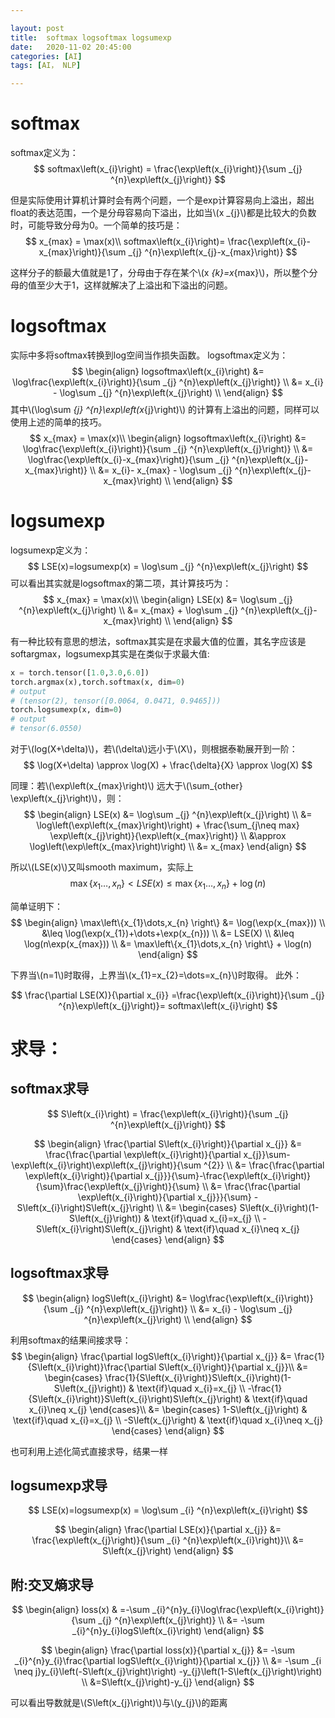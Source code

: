 ```yaml
---

layout: post
title:  softmax logsoftmax logsumexp
date:   2020-11-02 20:45:00
categories: [AI]
tags: [AI， NLP]

---
```


# softmax

softmax定义为：
$$
softmax\left(x_{i}\right) = \frac{\exp\left(x_{i}\right)}{\sum  _{j} ^{n}\exp\left(x_{j}\right)}
$$

但是实际使用计算机计算时会有两个问题，一个是exp计算容易向上溢出，超出float的表达范围，一个是分母容易向下溢出，比如当\\(x _{j}\\)都是比较大的负数时，可能导致分母为0。一个简单的技巧是：
$$
x_{max} = \max(x)\\
softmax\left(x_{i}\right)= \frac{\exp\left(x_{i}-x_{max}\right)}{\sum  _{j} ^{n}\exp\left(x_{j}-x_{max}\right)}
$$

这样分子的额最大值就是1了，分母由于存在某个\\(x _{k}=x_{max}\\)，所以整个分母的值至少大于1，这样就解决了上溢出和下溢出的问题。

# logsoftmax
实际中多将softmax转换到log空间当作损失函数。
logsoftmax定义为：
$$
\begin{align}
logsoftmax\left(x_{i}\right) 
&= \log\frac{\exp\left(x_{i}\right)}{\sum  _{j} ^{n}\exp\left(x_{j}\right)} \\
&= x_{i} - \log\sum  _{j} ^{n}\exp\left(x_{j}\right) \\
\end{align}
$$
其中\\(\log\sum  _{j} ^{n}\exp\left(x_{j}\right)\\) 的计算有上溢出的问题，同样可以使用上述的简单的技巧。
$$
x_{max} = \max(x)\\
\begin{align}
logsoftmax\left(x_{i}\right) 
&= \log\frac{\exp\left(x_{i}\right)}{\sum  _{j} ^{n}\exp\left(x_{j}\right)} \\
&= \log\frac{\exp\left(x_{i}-x_{max}\right)}{\sum  _{j} ^{n}\exp\left(x_{j}-x_{max}\right)} \\
&= x_{i}- x_{max} - \log\sum  _{j} ^{n}\exp\left(x_{j}-x_{max}\right) \\
\end{align}
$$

# logsumexp
logsumexp定义为：
$$
LSE(x)=logsumexp(x) = \log\sum  _{j} ^{n}\exp\left(x_{j}\right)
$$
可以看出其实就是logsoftmax的第二项，其计算技巧为：
$$
x_{max} = \max(x)\\
\begin{align}
LSE(x) 
&= \log\sum  _{j} ^{n}\exp\left(x_{j}\right) \\
&= x_{max} + \log\sum  _{j} ^{n}\exp\left(x_{j}-x_{max}\right) \\
\end{align}
$$

有一种比较有意思的想法，softmax其实是在求最大值的位置，其名字应该是softargmax，logsumexp其实是在类似于求最大值:
```python
x = torch.tensor([1.0,3.0,6.0])
torch.argmax(x),torch.softmax(x, dim=0)
# output
# (tensor(2), tensor([0.0064, 0.0471, 0.9465]))
torch.logsumexp(x, dim=0)
# output
# tensor(6.0550)
```

对于\\(log(X+\delta)\\)，若\\(\delta\\)远小于\\(X\\)，则根据泰勒展开到一阶：
$$
\log(X+\delta) \approx \log(X) + \frac{\delta}{X} \approx \log(X)
$$

同理：若\\(\exp\left(x_{max}\right)\\) 远大于\\(\sum_{other} \exp\left(x_{j}\right)\\)，则：
$$
\begin{align}
LSE(x)
&= \log\sum  _{j} ^{n}\exp\left(x_{j}\right) \\
&= \log\left(\exp\left(x_{max}\right)\right) + \frac{\sum_{j\neq max} \exp\left(x_{j}\right)}{\exp\left(x_{max}\right)} \\
&\approx \log\left(\exp\left(x_{max}\right)\right) \\
&= x_{max}
\end{align}
$$

所以\\(LSE(x)\\)又叫smooth maximum，实际上
$$
\max\left\{x_{1}\dots,x_{n} \right\} < LSE(x) \leq \max\left\{x_{1}\dots,x_{n} \right\} + \log(n)
$$

简单证明下：
$$
\begin{align}
\max\left\{x_{1}\dots,x_{n} \right\} 
&= \log(\exp(x_{max})) \\
&\leq \log(\exp(x_{1})+\dots+\exp(x_{n})) \\
&= LSE(X) \\
&\leq \log(n\exp(x_{max})) \\
&= \max\left\{x_{1}\dots,x_{n} \right\} + \log(n)
\end{align}
$$

 下界当\\(n=1\\)时取得，上界当\\(x_{1}=x_{2}=\dots=x_{n}\\)时取得。
 此外：
 
$$
\frac{\partial LSE(X)}{\partial x_{i}} =\frac{\exp\left(x_{i}\right)}{\sum  _{j} ^{n}\exp\left(x_{j}\right)}= softmax\left(x_{i}\right)
$$

# 求导：
## softmax求导
$$
S\left(x_{i}\right) = \frac{\exp\left(x_{i}\right)}{\sum  _{j} ^{n}\exp\left(x_{j}\right)}
$$

$$
\begin{align}
\frac{\partial S\left(x_{i}\right)}{\partial x_{j}}  
&= \frac{\frac{\partial \exp\left(x_{i}\right)}{\partial x_{j}}\sum-\exp\left(x_{i}\right)\exp\left(x_{j}\right)}{\sum ^{2}} \\
&= \frac{\frac{\partial \exp\left(x_{i}\right)}{\partial x_{j}}}{\sum}-\frac{\exp\left(x_{i}\right)}{\sum}\frac{\exp\left(x_{j}\right)}{\sum} \\
&= \frac{\frac{\partial \exp\left(x_{i}\right)}{\partial x_{j}}}{\sum} - S\left(x_{i}\right)S\left(x_{j}\right) \\
&=
\begin{cases}
S\left(x_{i}\right)(1-S\left(x_{j}\right)) & \text{if}\quad x_{i}=x_{j} \\ 
-S\left(x_{i}\right)S\left(x_{j}\right) & \text{if}\quad x_{i}\neq x_{j}
\end{cases}
\end{align}
$$

## logsoftmax求导
$$
\begin{align}
logS\left(x_{i}\right) 
&= \log\frac{\exp\left(x_{i}\right)}{\sum  _{j} ^{n}\exp\left(x_{j}\right)} \\
&= x_{i} - \log\sum  _{j} ^{n}\exp\left(x_{j}\right) \\
\end{align}
$$

利用softmax的结果间接求导：
$$
\begin{align}
\frac{\partial logS\left(x_{i}\right)}{\partial x_{j}}
&= \frac{1}{S\left(x_{i}\right)}\frac{\partial S\left(x_{i}\right)}{\partial x_{j}}\\
&=
\begin{cases}
\frac{1}{S\left(x_{i}\right)}S\left(x_{i}\right)(1-S\left(x_{j}\right)) & \text{if}\quad x_{i}=x_{j} \\ 
-\frac{1}{S\left(x_{i}\right)}S\left(x_{i}\right)S\left(x_{j}\right) & \text{if}\quad x_{i}\neq x_{j}
\end{cases}\\
&=
\begin{cases}
1-S\left(x_{j}\right) & \text{if}\quad x_{i}=x_{j} \\ 
-S\left(x_{j}\right) & \text{if}\quad x_{i}\neq x_{j}
\end{cases}
\end{align}
$$

也可利用上述化简式直接求导，结果一样

## logsumexp求导
$$
LSE(x)=logsumexp(x) = \log\sum  _{i} ^{n}\exp\left(x_{i}\right)
$$

$$
\begin{align}
\frac{\partial LSE(x)}{\partial x_{j}}
&= \frac{\exp\left(x_{j}\right)}{\sum  _{i} ^{n}\exp\left(x_{i}\right)}\\
&= S\left(x_{j}\right)
\end{align}
$$

 ## 附:交叉熵求导
$$
\begin{align}
loss(x)
& =-\sum _{i}^{n}y_{i}\log\frac{\exp\left(x_{i}\right)}{\sum  _{j} ^{n}\exp\left(x_{j}\right)} \\
&= -\sum _{i}^{n}y_{i}logS\left(x_{i}\right)
\end{align}
$$

$$
\begin{align}
\frac{\partial loss(x)}{\partial x_{j}}
&= -\sum _{i}^{n}y_{i}\frac{\partial logS\left(x_{i}\right)}{\partial x_{j}} \\
&= -\sum _{i \neq j}y_{i}\left(-S\left(x_{j}\right)\right) -y_{j}\left(1-S\left(x_{j}\right)\right) \\
&=S\left(x_{j}\right)-y_{j}
\end{align}
$$

可以看出导数就是\\(S\left(x_{j}\right)\\)与\\(y_{j}\\)的距离